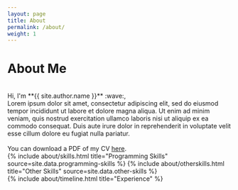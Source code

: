 ```yaml
---
layout: page
title: About
permalink: /about/
weight: 1
---
```


# **About Me**
<br>
Hi, I'm **{{ site.author.name }}** :wave:,<br>
Lorem ipsum dolor sit amet, consectetur adipiscing elit, sed do eiusmod tempor incididunt ut labore et dolore magna aliqua. Ut enim ad minim veniam, quis nostrud exercitation ullamco laboris nisi ut aliquip ex ea commodo consequat. Duis aute irure dolor in reprehenderit in voluptate velit esse cillum dolore eu fugiat nulla pariatur. <br>
<br>
You can download a PDF of my CV <a href="/assets/EB_CV.pdf" target="_blank">here</a>.

<div class="row">
{% include about/skills.html title="Programming Skills" source=site.data.programming-skills %}
{% include about/otherskills.html title="Other Skills" source=site.data.other-skills %}
</div>

<div class="row">
{% include about/timeline.html title="Experience" %}
</div>